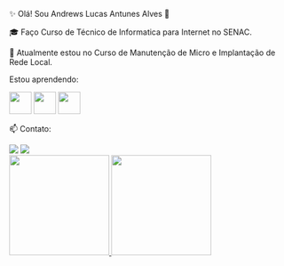 ✨  Olá! Sou Andrews Lucas Antunes Alves  👋

:mortar_board: Faço Curso de Técnico de Informatica para Internet no SENAC.

🌱 Atualmente estou no Curso de Manutenção de Micro e Implantação de Rede Local.

Estou aprendendo:

<img src="https://cdn.jsdelivr.net/gh/devicons/devicon/icons/css3/css3-original-wordmark.svg" width="40" height="40" />  <img src="https://cdn.jsdelivr.net/gh/devicons/devicon/icons/html5/html5-original-wordmark.svg" width="40" height="40" />  <img src="https://cdn.jsdelivr.net/gh/devicons/devicon/icons/javascript/javascript-original.svg" width="40" height="40" />


📫 Contato: 
<div>
<a href = "mailto:antunesalvesandrewslucas@gmail.com"><img src="https://img.shields.io/badge/Gmail-D14836?style=for-the-badge&logo=gmail&logoColor=white" target="_blank"></a>
<a href="https://www.linkedin.com/in/andrews-lucas-antunes-alves-desenvolvedor/" target="_blank"><img src="https://img.shields.io/badge/-LinkedIn-%230077B5?style=for-the-badge&logo=linkedin&logoColor=white" target="_blank"></a>   
</div>

<div>
<a href="https://github.com/seu-usuário-aqui">
<img height="180em" src="https://github-readme-stats.vercel.app/api/top-langs/?username=AndrewsLucas11&layout=compact&langs_count=7&theme=dracula"/>
<img height="180em" src="https://github-readme-stats.vercel.app/api?username=AndrewsLucas11&show_icons=true&theme=dracula&include_all_commits=true&count_private=true"/>
</div>
